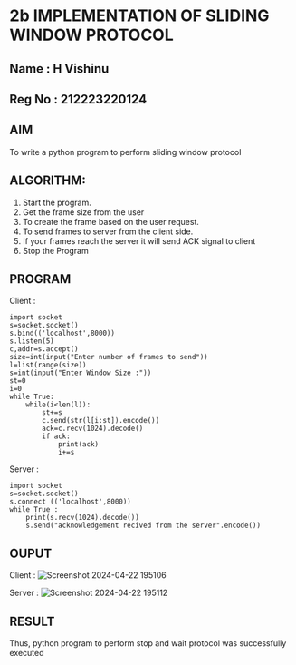 # 2b IMPLEMENTATION OF SLIDING WINDOW PROTOCOL
## Name : H Vishinu
## Reg No : 212223220124
## AIM
To write a python program to perform sliding window protocol
## ALGORITHM:
1. Start the program.
2. Get the frame size from the user
3. To create the frame based on the user request.
4. To send frames to server from the client side.
5. If your frames reach the server it will send ACK signal to client
6. Stop the Program
## PROGRAM
Client :
```
import socket
s=socket.socket()
s.bind(('localhost',8000))
s.listen(5)
c,addr=s.accept()
size=int(input("Enter number of frames to send"))
l=list(range(size))
s=int(input("Enter Window Size :"))
st=0
i=0
while True:
    while(i<len(l)):
        st+=s
        c.send(str(l[i:st]).encode())
        ack=c.recv(1024).decode()
        if ack:
            print(ack)
            i+=s

```
Server :
```
import socket
s=socket.socket()
s.connect (('localhost',8000))
while True :
    print(s.recv(1024).decode())
    s.send("acknowledgement recived from the server".encode())

```

## OUPUT
Client :
![Screenshot 2024-04-22 195106](https://github.com/VisHinu24/2b_SLIDING_WINDOW_PROTOCOL/assets/144244396/dce3c8aa-dc6d-413e-9014-e9a969912bc2)

Server :
![Screenshot 2024-04-22 195112](https://github.com/VisHinu24/2b_SLIDING_WINDOW_PROTOCOL/assets/144244396/ccaad442-1f5e-4f1a-9014-b6db0c014362)

## RESULT
Thus, python program to perform stop and wait protocol was successfully executed
